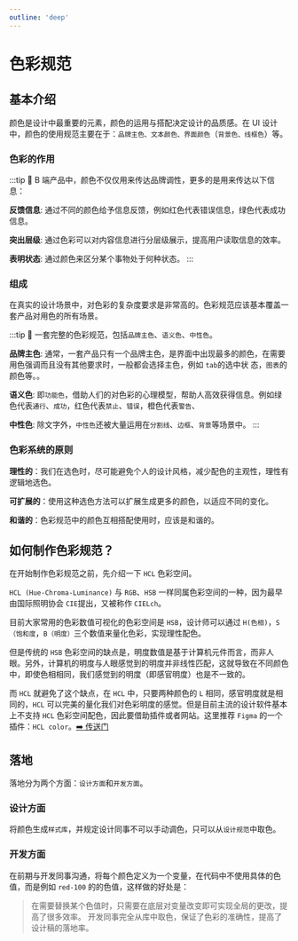 ```yaml
---
outline: 'deep'
---
```


# 色彩规范

## 基本介绍

颜色是设计中最重要的元素，颜色的运用与搭配决定设计的品质感。在 UI 设计中，颜色的使用规范主要在于：`品牌主色、文本颜色、界面颜色`（`背景色、线框色`）等。

<ElImg src="ui/83.png"/>

<ElImg src="ui/84.png"/>

### 色彩的作用

<ElImg src="ui/7.png"/>

<ElCard shadow="hover">

:::tip :eyes: B 端产品中，颜色不仅仅用来传达品牌调性，更多的是用来传达以下信息：

**反馈信息**: 通过不同的颜色给予信息反馈，例如红色代表错误信息，绿色代表成功信息。

**突出层级**: 通过色彩可以对内容信息进行分层级展示，提高用户读取信息的效率。

**表明状态**: 通过颜色来区分某个事物处于何种状态。
:::

</ElCard>

### 组成

<ElImg src="ui/8.png"/>

在真实的设计场景中，对色彩的复杂度要求是非常高的。色彩规范应该基本覆盖一套产品对用色的所有场景。

<ElCard shadow="hover">

:::tip :eyes: 一套完整的色彩规范，包括`品牌主色`、`语义色`、`中性色`。

**品牌主色**: 通常，一套产品只有一个品牌主色，是界面中出现最多的颜色，在需要用色强调而且没有其他要求时，一般都会选择主色，例如 `tab`的选中状 态，`图表`的颜色等。。

**语义色**: 即`功能色`，借助人们的对色彩的心理模型，帮助人高效获得信息。例如绿色代表`通行`、`成功`，红色代表`禁止`、`错误`，橙色代表`警告`、

**中性色**: 除文字外，`中性色`还被大量运用在`分割线`、`边框`、`背景`等场景中。
:::

</ElCard>

### 色彩系统的原则

<ElImg src="ui/9.png"/>

**理性的**：我们在选色时，尽可能避免个人的设计风格，减少配色的主观性，理性有逻辑地选色。

**可扩展的**：使用这种选色方法可以扩展生成更多的颜色，以适应不同的变化。

**和谐的**：色彩规范中的颜色互相搭配使用时，应该是和谐的。

## 如何制作色彩规范？

在开始制作色彩规范之前，先介绍一下 `HCL` 色彩空间。

`HCL (Hue-Chroma-Luminance)` 与 `RGB`、`HSB` 一样同属色彩空间的一种，因为最早由国际照明协会 `CIE`提出，又被称作 `CIELch`。

目前大家常用的色彩数值可视化的色彩空间是 `HSB`，设计师可以通过 `H(色相)`，`S（饱和度`，`B（明度）`三个数值来量化色彩，实现理性配色。

但是传统的 `HSB` 色彩空间的缺点是，明度数值是基于计算机元件而言，而非人眼。另外，计算机的明度与人眼感觉到的明度并非线性匹配，这就导致在不同颜色中，即使色相相同，我们感觉到的明度（即感官明度）也是不一致的。

而 `HCL` 就避免了这个缺点，在 `HCL` 中，只要两种颜色的 `L` 相同，感官明度就是相同的，`HCL` 可以完美的量化我们对色彩明度的感觉。但是目前主流的设计软件基本上不支持 `HCL` 色彩空间配色，因此要借助插件或者网站。这里推荐 `Figma` 的一个插件：`HCL color`。[➡️ 传送门](http://tristen.ca/hcl-picker/#/hcl/12/1.03/000000/F69877)

<ElImg src="ui/10.png"/>

## 落地

落地分为两个方面：`设计方面`和`开发方面`。

### 设计方面

将颜色生成`样式库`，并规定设计同事不可以手动调色，只可以从`设计规范`中取色。

### 开发方面

在前期与开发同事沟通，将每个颜色定义为一个变量，在代码中不使用具体的色值，而是例如 `red-100` 的的色值，这样做的好处是：

> 在需要替换某个色值时，只需要在底层对变量改变即可实现全局的更改，提高了很多效率。
> 开发同事完全从库中取色，保证了色彩的准确性，提高了设计稿的落地率。

<ElImg src="ui/11.png"/>
